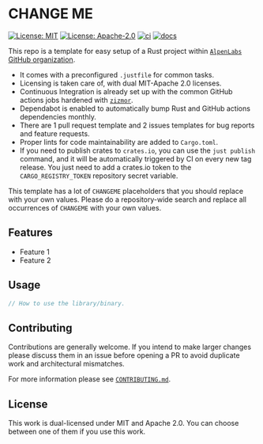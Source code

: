 # CHANGE ME

[![License: MIT](https://img.shields.io/badge/License-MIT-blue.svg)](https://opensource.org/licenses/MIT)
[![License: Apache-2.0](https://img.shields.io/badge/License-Apache-blue.svg)](https://opensource.org/licenses/apache-2-0)
[![ci](https://github.com/alpenlabs/ssz-gen/actions/workflows/lint.yml/badge.svg?event=push)](https://github.com/alpenlabs/ssz-gen/actions)
[![docs](https://img.shields.io/badge/docs-docs.rs-orange)](https://docs.rs/ssz-gen)

This repo is a template for easy setup of a Rust project within
[`AlpenLabs` GitHub organization](https://github.com/alpenlabs).

- It comes with a preconfigured `.justfile` for common tasks.
- Licensing is taken care of, with dual MIT-Apache 2.0 licenses.
- Continuous Integration is already set up with the common GitHub actions jobs
hardened with [`zizmor`](https://docs.zizmor.sh).
- Dependabot is enabled to automatically bump Rust and GitHub actions dependencies monthly.
- There are 1 pull request template and 2 issues templates for bug reports and feature requests.
- Proper lints for code maintainability are added to `Cargo.toml`.
- If you need to publish crates to `crates.io`, you can use the `just publish` command,
  and it will be automatically triggered by CI on every new tag release.
  You just need to add a crates.io token to the `CARGO_REGISTRY_TOKEN` repository secret variable.

This template has a lot of `CHANGEME` placeholders that you should replace with your own values.
Please do a repository-wide search and replace all occurrences of `CHANGEME` with your own values.

## Features

- Feature 1
- Feature 2

## Usage

```rust
// How to use the library/binary.
```

## Contributing

Contributions are generally welcome.
If you intend to make larger changes please discuss them in an issue
before opening a PR to avoid duplicate work and architectural mismatches.

For more information please see [`CONTRIBUTING.md`](/CONTRIBUTING.md).

## License

This work is dual-licensed under MIT and Apache 2.0.
You can choose between one of them if you use this work.

